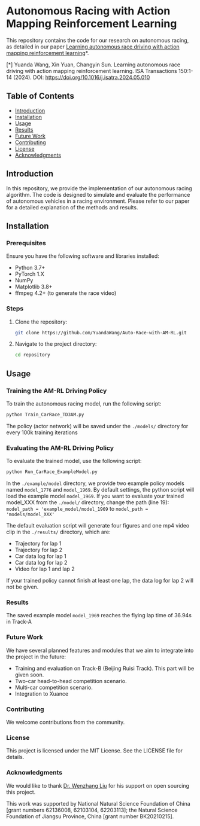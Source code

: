 # Autonomous Racing with Action Mapping Reinforcement Learning

This repository contains the code for our research on autonomous racing, as detailed in our paper [Learning autonomous race driving with action mapping reinforcement learning](https://doi.org/10.1016/j.isatra.2024.05.010)*.

[*] Yuanda Wang, Xin Yuan, Changyin Sun. Learning autonomous race driving with action mapping reinforcement learning. ISA Transactions 150:1-14 (2024). DOI: https://doi.org/10.1016/j.isatra.2024.05.010

## Table of Contents

- [Introduction](#introduction)
- [Installation](#installation)
- [Usage](#usage)
- [Results](#results)
- [Future Work](#future-work)
- [Contributing](#contributing)
- [License](#license)
- [Acknowledgments](#acknowledgments)

## Introduction

In this repository, we provide the implementation of our autonomous racing algorithm. The code is designed to simulate and evaluate the performance of autonomous vehicles in a racing environment. 
Please refer to our paper for a detailed explanation of the methods and results.

## Installation

### Prerequisites

Ensure you have the following software and libraries installed:

- Python 3.7+
- PyTorch 1.X
- NumPy
- Matplotlib 3.8+
- ffmpeg 4.2+ (to generate the race video)

### Steps

1. Clone the repository:
    ```sh
    git clone https://github.com/YuandaWang/Auto-Race-with-AM-RL.git
    ```
2. Navigate to the project directory:
    ```sh
    cd repository
    ```

## Usage

### Training the AM-RL Driving Policy

To train the autonomous racing model, run the following script:

```sh
python Train_CarRace_TD3AM.py
```
The policy (actor network) will be saved under the `./models/` directory for every 100k training iterations 

### Evaluating the AM-RL Driving Policy 

To evaluate the trained model, use the following script:

```sh
python Run_CarRace_ExampleModel.py
```

In the `./example/model` directory, we provide two example policy models named `model_1776` and `model_1969`. By default settings, the python script will load the example model `model_1969`. 
If you want to evaluate your trained model_XXX from the `./model/` directory, change the path (line 19): `model_path = 'example_model/model_1969` to `model_path = 'models/model_XXX'`

The default evaluation script will generate four figures and one mp4 video clip in the `./results/` directory, which are:

- Trajectory for lap 1 
- Trajectory for lap 2 
- Car data log for lap 1 
- Car data log for lap 2 
- Video for lap 1 and lap 2

If your trained policy cannot finish at least one lap, the data log for lap 2 will not be given.  

### Results

The saved example model `model_1969` reaches the flying lap time of 36.94s in Track-A

### Future Work

We have several planned features and modules that we aim to integrate into the project in the future:

- Training and evaluation on Track-B (Beijing Ruisi Track). This part will be given soon. 
- Two-car head-to-head competition scenario. 
- Multi-car competition scenario.
- Integration to Xuance 

### Contributing

We welcome contributions from the community. 

### License

This project is licensed under the MIT License. See the LICENSE file for details.

### Acknowledgments

We would like to thank [Dr. Wenzhang Liu](https://github.com/wenzhangliu) for his support on open sourcing this project.

This work was supported by National Natural Science Foundation of China [grant numbers 62136008, 62103104, 62203113]; 
the Natural Science Foundation of Jiangsu Province, China [grant number BK20210215].







